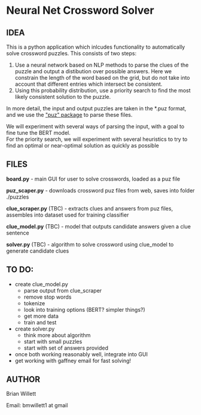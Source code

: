 # Neural Net Crossword Solver


## IDEA

This is a python application which inlcudes functionality to automatically solve crossword puzzles.
This consists of two steps:

1. Use a neural network based on NLP methods to parse the clues of the puzzle and output a distibution over possible answers.
Here we constrain the length of the word based on the grid, but do not take into account that different entries which intersect be consistent.
2. Using this probability distribution, use a priority search to find the most likely consistent solution to the puzzle.

In more detail, the input and output puzzles are taken in the *.puz format, and we use the ["puz" package](https://github.com/alexdej/puzpy) to parse these files.

We will experiment with several ways of parsing the input, with a goal to fine tune the BERT model.  
For the priority search, we will experiment with several heuristics to try to find an optimal or near-optimal solution as quickly as possible 

## FILES

**board.py** - main GUI for user to solve crosswords, loaded as a puz file

**puz_scaper.py** - downloads crossword puz files from web, saves into folder ./puzzles

**clue_scraper.py** (TBC) - extracts clues and answers from puz files, assembles into dataset used for training classifier

**clue_model.py** (TBC) - model that outputs candidate answers given a clue sentence

**solver.py** (TBC) - algorithm to solve crossword using clue_model to generate candidate clues

## TO DO:

 - create clue_model.py
    - parse output from clue_scraper
    - remove stop words
    - tokenize
    - look into training options (BERT? simpler things?)
    - get more data
    - train and test
 - create solver.py
    - think more about algorithm
    - start with small puzzles
    - start with set of answers provided
 - once both working reasonably well, integrate into GUI
 - get working with gaffney email for fast solving!
    
## AUTHOR

Brian Willett

Email: bmwillett1 at gmail